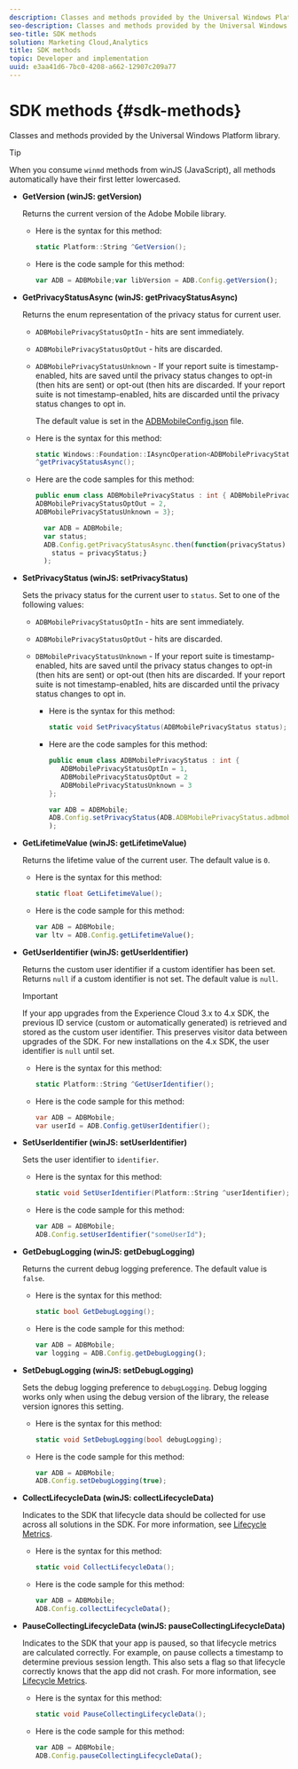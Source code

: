 ```yaml
---
description: Classes and methods provided by the Universal Windows Platform library.
seo-description: Classes and methods provided by the Universal Windows Platform library.
seo-title: SDK methods
solution: Marketing Cloud,Analytics
title: SDK methods
topic: Developer and implementation
uuid: e3aa41d6-7bc0-4208-a662-12907c209a77
---
```


# SDK methods {#sdk-methods}

Classes and methods provided by the Universal Windows Platform library.

>[!TIP]
>
>When you consume `winmd` methods from winJS (JavaScript), all methods automatically have their first letter lowercased.

* **GetVersion (winJS: getVersion)**

  Returns the current version of the Adobe Mobile library. 

  * Here is the syntax for this method:

    ```csharp
    static Platform::String ^GetVersion();
    ```

  * Here is the code sample for this method:

    ```js
    var ADB = ADBMobile;var libVersion = ADB.Config.getVersion();
    ```

* **GetPrivacyStatusAsync (winJS: getPrivacyStatusAsync)**

  Returns the enum representation of the privacy status for current user. 
  
  * `ADBMobilePrivacyStatusOptIn` - hits are sent immediately.
  * `ADBMobilePrivacyStatusOptOut` - hits are discarded.
  * `ADBMobilePrivacyStatusUnknown` - If your report suite is timestamp-enabled, hits are saved until the privacy status changes to opt-in (then hits are sent) or opt-out (then hits are discarded. If your report suite is not timestamp-enabled, hits are discarded until the privacy status changes to opt in. 
  
    The default value is set in the [ADBMobileConfig.json](/help/universal-windows/c-configuration/c.json.md) file. 

  * Here is the syntax for this method:

    ```csharp
    static Windows::Foundation::IAsyncOperation<ADBMobilePrivacyStatus>
    ^getPrivacyStatusAsync();
    ```

  * Here are the code samples for this method:

    ```csharp
    public enum class ADBMobilePrivacyStatus : int { ADBMobilePrivacyStatusOptIn = 1, 
    ADBMobilePrivacyStatusOptOut = 2, 
    ADBMobilePrivacyStatusUnknown = 3};
    ``` 

    ```js
      var ADB = ADBMobile;
      var status;
      ADB.Config.getPrivacyStatusAsync.then(function(privacyStatus) {
        status = privacyStatus;}
      );
      ```

* **SetPrivacyStatus (winJS: setPrivacyStatus)**

  Sets the privacy status for the current user to `status`. Set to one of the following values:  
  * `ADBMobilePrivacyStatusOptIn` - hits are sent immediately.  
  * `ADBMobilePrivacyStatusOptOut` - hits are discarded.
  * `DBMobilePrivacyStatusUnknown` - If your report suite is timestamp-enabled, hits are saved until the privacy status changes to opt-in (then hits are sent) or opt-out (then hits are discarded. If your report suite is not timestamp-enabled, hits are discarded until the privacy status changes to opt in.

    * Here is the syntax for this method:

      ```csharp
      static void SetPrivacyStatus(ADBMobilePrivacyStatus status);
      ```

    * Here are the code samples for this method:

      ```csharp
      public enum class ADBMobilePrivacyStatus : int { 
         ADBMobilePrivacyStatusOptIn = 1, 
         ADBMobilePrivacyStatusOptOut = 2
         ADBMobilePrivacyStatusUnknown = 3
      };
      ```

      ```js
      var ADB = ADBMobile;
      ADB.Config.setPrivacyStatus(ADB.ADBMobilePrivacyStatus.adbmobilePrivacyStatusOptIn
      );
      ```

* **GetLifetimeValue (winJS: getLifetimeValue)**

  Returns the lifetime value of the current user. The default value is `0`.

  * Here is the syntax for this method:

    ```csharp
    static float GetLifetimeValue(); 
    ```

  * Here is the code sample for this method:

    ```js
    var ADB = ADBMobile;
    var ltv = ADB.Config.getLifetimeValue();
    ```

* **GetUserIdentifier (winJS: getUserIdentifier)**

  Returns the custom user identifier if a custom identifier has been set. Returns `null` if a custom identifier is not set.
  The default value is `null`. 
  
  >[!IMPORTANT]
  >
  >If your app upgrades from the Experience Cloud 3.x to 4.x SDK, the previous ID service (custom or automatically generated) is retrieved and stored as the custom user identifier. This preserves visitor data between upgrades of the SDK. For new installations on the 4.x SDK, the user identifier is `null` until set. 

  * Here is the syntax for this method:

    ```csharp
    static Platform::String ^GetUserIdentifier(); 
    ```

  * Here is the code sample for this method:

    ```csharp
    var ADB = ADBMobile;
    var userId = ADB.Config.getUserIdentifier(); 
    ```

* **SetUserIdentifier (winJS: setUserIdentifier)**

  Sets the user identifier to `identifier`.

  * Here is the syntax for this method:

    ```csharp
    static void SetUserIdentifier(Platform::String ^userIdentifier); 
    ```

  * Here is the code sample for this method:

    ```js
    var ADB = ADBMobile;
    ADB.Config.setUserIdentifier("someUserId");
    ```

* **GetDebugLogging (winJS: getDebugLogging)**

  Returns the current debug logging preference. The default value is `false`.

  * Here is the syntax for this method:

    ```csharp
    static bool GetDebugLogging();
    ```

  * Here is the code sample for this method:

    ```js
    var ADB = ADBMobile;
    var logging = ADB.Config.getDebugLogging();
    ```

* **SetDebugLogging (winJS: setDebugLogging)**

  Sets the debug logging preference to `debugLogging`. Debug logging works only when using the debug version of the library, the release version ignores this setting.

  * Here is the syntax for this method:

    ```csharp
    static void SetDebugLogging(bool debugLogging);
    ```

  * Here is the code sample for this method:

    ```js
    var ADB = ADBMobile;
    ADB.Config.setDebugLogging(true);
    ```

* **CollectLifecycleData (winJS: collectLifecycleData)**

  Indicates to the SDK that lifecycle data should be collected for use across all solutions in the SDK. For more information, see  [Lifecycle Metrics](/help/universal-windows/metrics.md). 

  * Here is the syntax for this method:

    ```csharp
    static void CollectLifecycleData();
    ```

  * Here is the code sample for this method:

    ```js
    var ADB = ADBMobile;
    ADB.Config.collectLifecycleData();
    ```

* **PauseCollecting​LifecycleData (winJS: pauseCollecting​LifecycleData)**

  Indicates to the SDK that your app is paused, so that lifecycle metrics are calculated correctly. For example, on pause collects a timestamp to determine previous session length. This also sets a flag so that lifecycle correctly knows that the app did not crash. For more information, see [Lifecycle Metrics](/help/universal-windows/metrics.md). 

  * Here is the syntax for this method:

    ```csharp
    static void PauseCollectingLifecycleData();
     ```

  * Here is the code sample for this method:

    ```js
    var ADB = ADBMobile;
    ADB.Config.pauseCollectingLifecycleData(); 
    ```